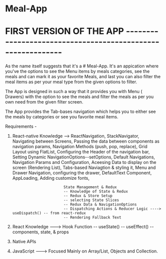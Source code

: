# Meal-App

# FIRST VERSION OF THE APP ------------------------------------------------------------

As the name itself suggests that it's a # Meal-App. It's an appication where you've the options to see the Menu items by meals categories, see the meals and can mark it as 
your favorite Meals, and last you can also filter the meal items as per your meal type from the given options to filter.



The App is designed in such a way that it provides you with Menu ( Drawers) with the option to see the meals and filter the meals as per you own need from the given filter screen.

The App provides the Tab-bases navigation which helps you to either see the meals by categories or see you favorite meal items.

Requirements - 
1. React-native Knowledge --> ReactNavigation, StackNavigator, Navigating between Screens, Passing the data between components as navigation params,
                              Navigation Methods (push, pop, replace), Grid Layout using FlatList, Configuring the Header of the navigation bar,
                              Setting Dynamic NavigationOptions--setOptions, Default Navigations, Navigation Params and Configuration, Aceesing Data
                              to display on the screen (Rendering List), Tabs-based Naviagtion & styling it, Menu and Drawer Navigation, configuring the drawer,
                              DefaultText Component, AppLoading, Adding customize fonts, 
                              
                              State Management & Redux
                              -- Knowledge of State & Redux
                              -- Redux & Store Setup
                              -- selecting State Slices
                              -- Redux Data & NavigationOptions
                              -- Dispatching Actions & Reducer Logic ----> useDispatch() -- from react-redux
                              -- Rendering Fallback Text
                              

2. React Knowledge --->       Hook Function 
                              -- useState()
                              -- useEffect()
                              -- components, state, & props

3. Native APIs

4. JavaScript  --->           Focused Mainly on Array/List, Objects and Collection.
                              
